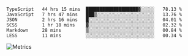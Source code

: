 <!--START_SECTION:waka-->

```text
TypeScript   44 hrs 15 mins  ███████████████████▓░░░░░   78.13 %
JavaScript   7 hrs 47 mins   ███▒░░░░░░░░░░░░░░░░░░░░░   13.76 %
JSON         2 hrs 16 mins   █░░░░░░░░░░░░░░░░░░░░░░░░   04.01 %
SCSS         1 hr 18 mins    ▓░░░░░░░░░░░░░░░░░░░░░░░░   02.32 %
Markdown     28 mins         ▒░░░░░░░░░░░░░░░░░░░░░░░░   00.84 %
LESS         11 mins         ░░░░░░░░░░░░░░░░░░░░░░░░░   00.34 %
```

<!--END_SECTION:waka-->

![Metrics](https://metrics.lecoq.io/TachibanaKimika?template=classic&base.activity=0&base.community=0&base.repositories=0&languages=1&isocalendar=1&isocalendar.duration=half-year&languages.limit=8&languages.sections=most-used&languages.colors=github&languages.threshold=0%25&languages.indepth=false&languages.recent.load=300&languages.recent.days=14&config.timezone=Asia%2FShanghai)
